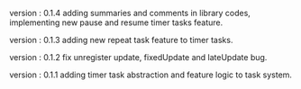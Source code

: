   version : 0.1.4
  adding summaries and comments in library codes, implementing new pause and resume timer tasks feature.

  version : 0.1.3
  adding new repeat task feature to timer tasks.

  version : 0.1.2
  fix unregister update, fixedUpdate and lateUpdate bug.

  version : 0.1.1
  adding timer task abstraction and feature logic to task system.